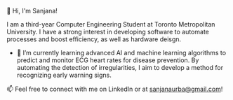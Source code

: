 👋 Hi, I'm Sanjana!

I am a third-year Computer Engineering Student at Toronto Metropolitan University. I have a strong interest in developing software to automate processes and boost efficiency, as well as hardware deisgn.


- 🌱 I’m currently learning advanced AI and machine learning algorithms to predict and monitor ECG heart rates for disease prevention. By automating the detection of irregularities, I aim to develop a method for recognizing early warning signs.


📫 Feel free to connect with me on LinkedIn or at sanjanaurba@gmail.com!



<!---
sanjanaurba/sanjanaurba is a ✨ special ✨ repository because its `README.md` (this file) appears on your GitHub profile.
You can click the Preview link to take a look at your changes.
--->
